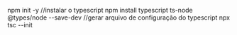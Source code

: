 npm init -y
//instalar o typescript
npm install typescript ts-node @types/node --save-dev
//gerar arquivo de configuração do typescript
npx tsc --init